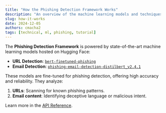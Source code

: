 ```yaml
---
title: "How the Phishing Detection Framework Works"
description: "An overview of the machine learning models and techniques behind the framework."
slug: how-it-works
date: 2024-12-05
authors: cmacha2
tags: [technical, ml, phishing, tutorial]
---
```


The **Phishing Detection Framework** is powered by state-of-the-art machine learning models hosted on Hugging Face:

- **URL Detection**: [`bert-finetuned-phishing`](https://huggingface.co/ealvaradob/bert-finetuned-phishing)
- **Email Detection**: [`phishing-email-detection-distilbert_v2.4.1`](https://huggingface.co/cybersectony/phishing-email-detection-distilbert_v2.4.1)

These models are fine-tuned for phishing detection, offering high accuracy and reliability. They analyze:

1. **URLs**: Scanning for known phishing patterns.
2. **Email content**: Identifying deceptive language or malicious intent.

Learn more in the [API Reference](../docs/api-reference.md).
